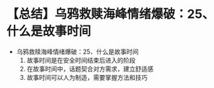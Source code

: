 # 【总结】乌鸦救赎海峰情绪爆破：25、什么是故事时间

-   乌鸦救赎海峰情绪爆破：25、什么是故事时间
    1.  故事时间是在安全时间结束后进入的阶段
    2.  在故事时间中，话题契合对方需求，建立舒适感
    3.  故事时间可以人为制造，需要掌握方法和技巧